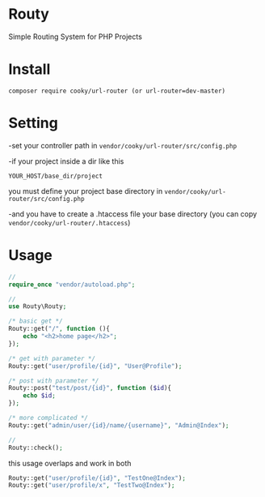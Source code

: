 # Routy
Simple Routing System for PHP Projects

# Install
```
composer require cooky/url-router (or url-router=dev-master)
```

# Setting
-set your controller path in `vendor/cooky/url-router/src/config.php`

-if your project inside a dir like this
```
YOUR_HOST/base_dir/project
```
you must define your project base directory in `vendor/cooky/url-router/src/config.php`

-and you have to create a .htaccess file your base directory (you can copy `vendor/cooky/url-router/.htaccess`)
# Usage
```php
//
require_once "vendor/autoload.php";

//
use Routy\Routy;

/* basic get */
Routy::get("/", function (){
    echo "<h2>home page</h2>";
});

/* get with parameter */
Routy::get("user/profile/{id}", "User@Profile");

/* post with parameter */
Routy::post("test/post/{id}", function ($id){
    echo $id;
});

/* more complicated */
Routy::get("admin/user/{id}/name/{username}", "Admin@Index");

//
Routy::check();
```

this usage overlaps and work in both
```php
Routy::get("user/profile/{id}", "TestOne@Index");
Routy::get("user/profile/x", "TestTwo@Index");
```


